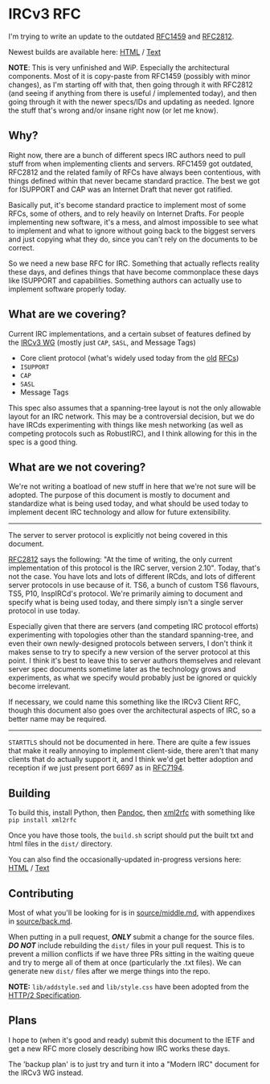 # IRCv3 RFC

I'm trying to write an update to the outdated [RFC1459](https://tools.ietf.org/html/rfc1459) and [RFC2812](https://tools.ietf.org/html/rfc2812).

Newest builds are available here: [HTML](https://rawgit.com/DanielOaks/ircv3-rfc/master/dist/id-oakley-ircv3-latest.html) / [Text](https://rawgit.com/DanielOaks/ircv3-rfc/master/dist/id-oakley-ircv3-latest.html)

**NOTE**: This is very unfinished and WiP. Especially the architectural components. Most of it is copy-paste from RFC1459 (possibly with minor changes), as I'm starting off with that, then going through it with RFC2812 (and seeing if anything from there is useful / implemented today), and then going through it with the newer specs/IDs and updating as needed. Ignore the stuff that's wrong and/or insane right now (or let me know).


## Why?

Right now, there are a bunch of different specs IRC authors need to pull stuff from when implementing clients and servers. RFC1459 got outdated, RFC2812 and the related family of RFCs have always been contentious, with things defined within that never became standard practice. The best we got for ISUPPORT and CAP was an Internet Draft that never got ratified.

Basically put, it's become standard practice to implement most of some RFCs, some of others, and to rely heavily on Internet Drafts. For people implementing new software, it's a mess, and almost impossible to see what to implement and what to ignore without going back to the biggest servers and just copying what they do, since you can't rely on the documents to be correct.

So we need a new base RFC for IRC. Something that actually reflects reality these days, and defines things that have become commonplace these days like ISUPPORT and capabilities. Something authors can actually use to implement software properly today.


## What are we covering?

Current IRC implementations, and a certain subset of features defined by the [IRCv3 WG](http://ircv3.net/) (mostly just `CAP`, `SASL`, and Message Tags)

* Core client protocol (what's widely used today from the [old](https://tools.ietf.org/html/rfc1459) [RFCs](https://tools.ietf.org/html/rfc2812))
* `ISUPPORT`
* `CAP`
* `SASL`
* Message Tags

This spec also assumes that a spanning-tree layout is not the only allowable layout for an IRC network. This may be a controversial decision, but we do have IRCds experimenting with things like mesh networking (as well as competing protocols such as RobustIRC), and I think allowing for this in the spec is a good thing.


## What are we not covering?

We're not writing a boatload of new stuff in here that we're not sure will be adopted. The purpose of this document is mostly to document and standardize what is being used today, and what should be used today to implement decent IRC technology and allow for future extensibility.

---

The server to server protocol is explicitly not being covered in this document.

[RFC2812](https://tools.ietf.org/html/rfc2812) says the following: "At the time of writing, the only current implementation of this protocol is the IRC server, version 2.10". Today, that's not the case. You have lots and lots of different IRCds, and lots of different server protocols in use because of it. TS6, a bunch of custom TS6 flavours, TS5, P10, InspIRCd's protocol. We're primarily aiming to document and specify what is being used today, and there simply isn't a single server protocol in use today.

Especially given that there are servers (and competing IRC protocol efforts) experimenting with topologies other than the standard spanning-tree, and even their own newly-designed protocols between servers, I don't think it makes sense to try to specify a new version of the server protocol at this point. I think it's best to leave this to server authors themselves and relevant server spec documents sometime later as the technology grows and experiments, as what we specify would probably just be ignored or quickly become irrelevant.

If necessary, we could name this something like the IRCv3 Client RFC, though this document also goes over the architectural aspects of IRC, so a better name may be required.

---

`STARTTLS` should not be documented in here. There are quite a few issues that make it really annoying to implement client-side, there aren't that many clients that do actually support it, and I think we'd get better adoption and reception if we just present port 6697 as in [RFC7194](https://tools.ietf.org/html/rfc7194).


## Building

To build this, install Python, then [Pandoc](http://pandoc.org/installing.html), then [xml2rfc](https://pypi.python.org/pypi/xml2rfc) with something like `pip install xml2rfc`

Once you have those tools, the `build.sh` script should put the built txt and html files in the `dist/` directory.

You can also find the occasionally-updated in-progress versions here: [HTML](https://rawgit.com/DanielOaks/ircv3-rfc/master/dist/id-oakley-ircv3-latest.html) / [Text](https://rawgit.com/DanielOaks/ircv3-rfc/master/dist/id-oakley-ircv3-latest.html)


## Contributing

Most of what you'll be looking for is in [source/middle.md](source/middle.md), with appendixes in [source/back.md](source/back.md).

When putting in a pull request, ***ONLY*** submit a change for the source files. ***DO NOT*** include rebuilding the `dist/` files in your pull request. This is to prevent a million conflicts if we have three PRs sitting in the waiting queue and try to merge all of them at once (particularly the .txt files). We can generate new `dist/` files after we merge things into the repo.

**NOTE:** `lib/addstyle.sed` and `lib/style.css` have been adopted from the [HTTP/2 Specification](https://github.com/http2/http2-spec).


## Plans

I hope to (when it's good and ready) submit this document to the IETF and get a new RFC more closely describing how IRC works these days.

The 'backup plan' is to just try and turn it into a "Modern IRC" document for the IRCv3 WG instead.
